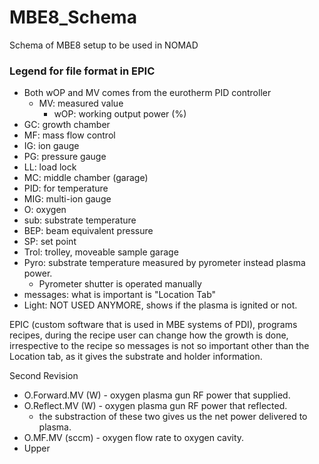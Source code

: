 # MBE8_Schema
Schema of MBE8 setup to be used in NOMAD

### Legend for file format in EPIC

* Both wOP and MV comes from the eurotherm PID controller
  * MV: measured value
    * wOP: working output power (%) 
* GC: growth chamber
* MF: mass flow control
* IG: ion gauge
* PG: pressure gauge
* LL: load lock
* MC: middle chamber (garage)
* PID: for temperature
* MIG: multi-ion gauge
* O: oxygen
* sub: substrate temperature
* BEP: beam equivalent pressure
* SP: set point
* Trol: trolley, moveable sample garage
* Pyro: substrate temperature measured by pyrometer instead plasma power.
    * Pyrometer shutter is operated manually
* messages: what is important is "Location Tab"
* Light: NOT USED ANYMORE, shows if the plasma is ignited or not.

EPIC (custom software that is used in MBE systems of PDI), programs recipes, during the recipe user can change how the growth is done, irrespective to the recipe so messages is not so important other than the Location tab, as it gives the substrate and holder information.

Second Revision
  * O.Forward.MV (W) - oxygen plasma gun RF power that supplied.
  * O.Reflect.MV (W) - oxygen plasma gun RF power that reflected.
    * the substraction of these two gives us the net power delivered to plasma.
  * O.MF.MV (sccm) - oxygen flow rate to oxygen cavity.
  * Upper 
